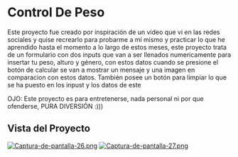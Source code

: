 # Control De Peso
Este proyecto fue creado por inspiración de un video que vi en las redes sociales y quise recrearlo para probarme a mí mismo
y practicar lo que he aprendido hasta el momento a lo largo de estos meses, este proyecto trata de un formulario con dos inputs
que van a ser llenados numericamente para insertar tu peso, alturo y género, con estos datos cuando se presione el botón de calcular
se van a mostrar un mensaje y una imagen en comparacion con estos datos. También posee un botón para limpiar lo que se ha puesto en los inpust y los datos de este 


OJO: Este proyecto es para entretenerse, nada personal ni por que ofenderse, PURA DIVERSIÓN :)))

## Vista del Proyecto
[![Captura-de-pantalla-26.png](https://i.postimg.cc/vZJFz9Yk/Captura-de-pantalla-26.png)](https://postimg.cc/bZ9BYZ29)
[![Captura-de-pantalla-27.png](https://i.postimg.cc/htzRTMBV/Captura-de-pantalla-27.png)](https://postimg.cc/0zs4qYrN)
